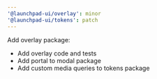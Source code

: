 ```yaml
---
'@launchpad-ui/overlay': minor
'@launchpad-ui/tokens': patch
---
```


Add overlay package:

- Add overlay code and tests
- Add portal to modal package
- Add custom media queries to tokens package
